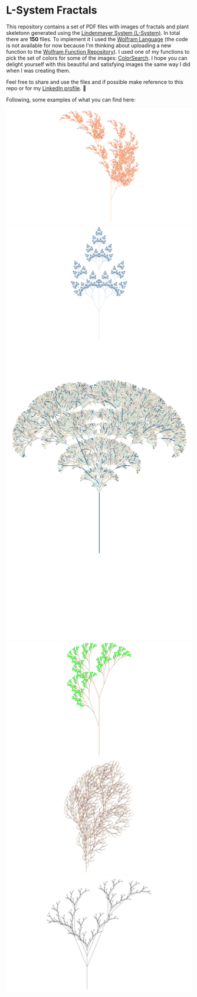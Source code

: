# L-System Fractals

This repository contains a set of PDF files with images of fractals and plant skeletonn generated using the [Lindenmayer System (L-System)](https://en.wikipedia.org/wiki/L-system). In total there are **150** files. To implement it I used the [Wolfram Language](https://www.wolfram.com/language/) (the code is not available for now because I'm thinking about uploading a new function to the [Wolfram Function Repository](https://resources.wolframcloud.com/FunctionRepository/)). I used one of my functions to pick the set of colors for some of the images: [ColorSearch](https://resources.wolframcloud.com/FunctionRepository/resources/ColorSearch?i=ColorSearch&searchapi=https%3A%2F%2Fresources.wolframcloud.com%2FFunctionRepository%2Fsearch). I hope you can delight yourself with this beautiful and satisfying images the same way I did when I was creating them.

Feel free to share and use the files and if possible make reference to this repo or for my [LinkedIn profile](https://www.linkedin.com/in/renan-germano/). 🙂

Following, some examples of what you can find here:

<img src="readme-resources/plant-1.png"/>
<img src="readme-resources/plant-2.png"/>
<img src="readme-resources/plant-3.png"/>
<img src="readme-resources/plant-4.png"/>
<img src="readme-resources/plant-5.png"/>
<img src="readme-resources/plant-6.png"/>
